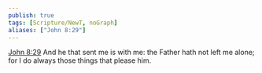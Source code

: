```yaml
---
publish: true
tags: [Scripture/NewT, noGraph]
aliases: ["John 8:29"]
---
```

[John 8:29](https://churchofjesuschrist.org/study/scriptures/nt/john/8?lang=eng&id=p29#p29) And he that sent me is with me: the Father hath not left me alone; for I do always those things that please him.
